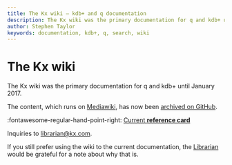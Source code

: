 ```yaml
---
title: The Kx wiki – kdb+ and q documentation
description: The Kx wiki was the primary documentation for q and kdb+ until January 2017. The content has now been archived on GitHub.
author: Stephen Taylor
keywords: documentation, kdb+, q, search, wiki
---
```

# The Kx wiki



The Kx wiki was the primary documentation for q and kdb+ until January 2017.

The content, which runs on [Mediawiki](http://mediawiki.org), 
has now been [archived on GitHub](https://github.com/kxsystems/wiki).

:fontawesome-regular-hand-point-right:
[Current **reference card**](https://code.kx.com/q/ref/)

Inquiries to <librarian@kx.com>. 



If you still prefer using the wiki to the current documentation, the [Librarian](mailto:librarian@kx.com) would be grateful for a note about why that is.
